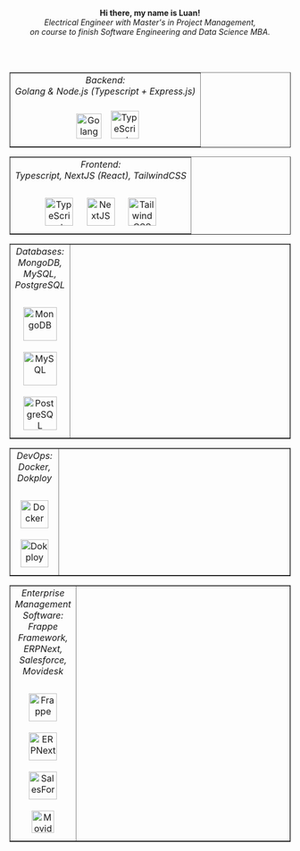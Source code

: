 
  <p align="center">
    <b>Hi there, my name is Luan!</b>
    <br>
    <i>
      Electrical Engineer with Master's in Project Management, <br> on course to finish Software Engineering and Data Science MBA.
    </i>
  </p>
  <br><br>
  <table width="100%" border="1">
    <tr>
      <td valign="top" align="center">
          <i> Backend: </i> <br>
          <i> Golang & Node.js (Typescript + Express.js) </i> <br><br>
          <a href="https://go.dev/" target="_blank"><img style="margin: 10px"
            src="https://upload.wikimedia.org/wikipedia/commons/thumb/0/05/Go_Logo_Blue.svg/1200px-Go_Logo_Blue.svg.png" alt="Golang" height="45" /></a>
          <a href="https://www.typescriptlang.org/" target="_blank"><img style="margin: 2px"
            src="https://profilinator.rishav.dev/skills-assets/typescript-original.svg" alt="TypeScript" height="50" /></a>
      </td>
    </tr>
  </table>
  <table width="100%" border="1">
    <tr>
      <td valign="top" align="center">
        <i> Frontend: </i> <br>
        <i> Typescript, NextJS (React), TailwindCSS </i> <br><br>
        <a href="https://en.wikipedia.org/wiki/HTML5" target="_blank"><img style="margin: 10px"
          src="https://profilinator.rishav.dev/skills-assets/typescript-original.svg" alt="TypeScript" height="50" /></a>
        <a href="https://nextjs.org/" target="_blank"><img style="margin: 10px"
          src="https://profilinator.rishav.dev/skills-assets/nextjs.png" alt="NextJS" height="50" /></a>  
        <a href="https://www.tailwindcss.com/" target="_blank"><img style="margin: 10px"
          src="https://profilinator.rishav.dev/skills-assets/tailwindcss.svg" alt="Tailwind CSS" height="50" /></a>
      </td>
    </tr>
  </table>
  <table width="100%" border="1">
    <tr>
      <td valign="top" align="center">
        <i> Databases: </i> <br>
        <i> MongoDB, MySQL, PostgreSQL </i> <br><br>
        <a href="https://www.mongodb.com/" target="_blank"><img style="margin: 10px"
          src="https://profilinator.rishav.dev/skills-assets/mongodb-original-wordmark.svg" alt="MongoDB" height="60" /></a>  
        <a href="https://www.mysql.com/" target="_blank"><img style="margin: 10px"
          src="https://profilinator.rishav.dev/skills-assets/mysql-original-wordmark.svg" alt="MySQL" height="60" /></a>  
        <a href="https://www.postgresql.org/" target="_blank"><img style="margin: 10px"
          src="https://profilinator.rishav.dev/skills-assets/postgresql-original-wordmark.svg" alt="PostgreSQL" height="60" /></a>  
      </td>
      <td width="100%"></td>
    </tr>
  </table>
  <table width="100%" border="1">
    <tr>
      <td valign="top" align="center">
        <i> DevOps: </i><br>
        <i> Docker, Dokploy </i><br><br>
        <a href="https://www.docker.com/" target="_blank"><img style="margin: 10px"
          src="https://profilinator.rishav.dev/skills-assets/docker-original-wordmark.svg" alt="Docker" height="50" /></a>
        <a href="https://dokploy.com/" target="_blank"><img style="margin: 10px"
          src="https://avatars.githubusercontent.com/u/156882017" alt="Dokploy" height="50" /></a>
      </td>
      <td width="100%"></td>
    </tr>
  </table>
  <table width="100%" border="1">
    <tr>
      <td valign="top" align="center">
        <i> Enterprise Management Software: </i><br>
        <i> Frappe Framework, ERPNext, Salesforce, Movidesk </i><br><br>
        <a href="https://frappe.io/framework" target="_blank"><img style="margin: 10px"
          src="https://avatars.githubusercontent.com/u/836974" alt="Frappe" height="50" /></a>
        <a href="https://frappe.io/erpnext" target="_blank"><img style="margin: 10px"
          src="https://github.com/frappe/erpnext/raw/develop/erpnext/public/images/v16/erpnext.svg" alt="ERPNext" height="50" /></a>
        <a href="http://www.salesforce.com/" target="_blank"><img style="margin: 10px"
          src="https://profilinator.rishav.dev/skills-assets/salesforce.png" alt="SalesForce" height="50" /></a>
        <a href="https://www.movidesk.com/" target="_blank"><img style="margin: 10px"
          src="https://registration.movidesk.com/Content/images/movidesk-form.svg" alt="Movidesk" height="40" /></a>
      </td>
      <td width="100%"></td>
    </tr>
  </table>
</div>
